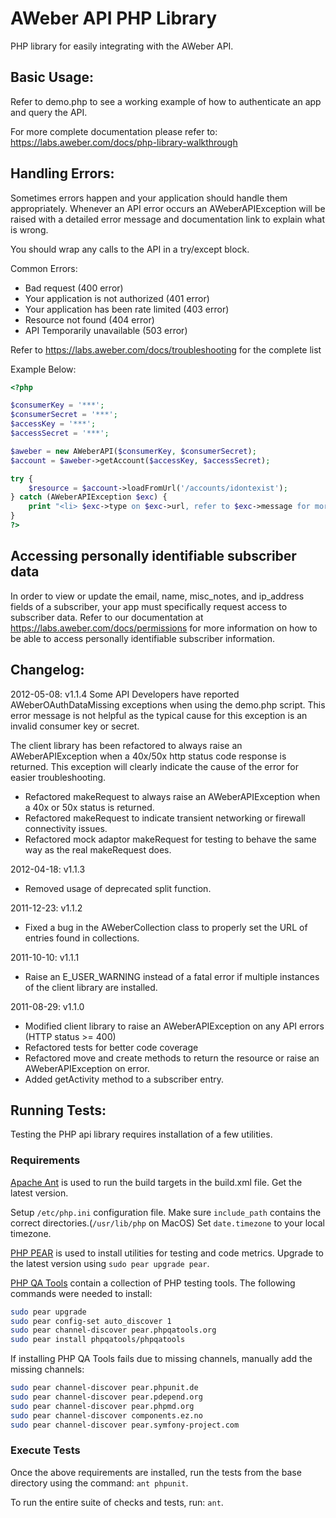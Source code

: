 AWeber API PHP Library
======================

PHP library for easily integrating with the AWeber API.


Basic Usage:
------------
Refer to demo.php to see a working example of how to authenticate an app and query the API.

For more complete documentation please refer to:
https://labs.aweber.com/docs/php-library-walkthrough


Handling Errors:
----------------
Sometimes errors happen and your application should handle them appropriately.
Whenever an API error occurs an AWeberAPIException will be raised with a detailed
error message and documentation link to explain what is wrong.

You should wrap any calls to the API in a try/except block.

Common Errors:
 * Bad request (400 error)
 * Your application is not authorized (401 error)
 * Your application has been rate limited (403 error)
 * Resource not found (404 error)
 * API Temporarily unavailable (503 error)

Refer to https://labs.aweber.com/docs/troubleshooting for the complete list

Example Below:

```php
<?php

$consumerKey = '***';
$consumerSecret = '***';
$accessKey = '***';
$accessSecret = '***';

$aweber = new AWeberAPI($consumerKey, $consumerSecret);
$account = $aweber->getAccount($accessKey, $accessSecret);

try {
    $resource = $account->loadFromUrl('/accounts/idontexist');
} catch (AWeberAPIException $exc) {
    print "<li> $exc->type on $exc->url, refer to $exc->message for more info ...<br>";
}
?>
```


Accessing personally identifiable subscriber data
-------------------------------------------------
In order to view or update the email, name, misc_notes, and ip_address fields of a subscriber, your app must
specifically request access to subscriber data.   Refer to our documentation at
https://labs.aweber.com/docs/permissions for more information on how to be able to access personally identifiable
subscriber information.


Changelog:
----------
2012-05-08: v1.1.4
   Some API Developers have reported AWeberOAuthDataMissing exceptions when using the demo.php script.
   This error message is not helpful as the typical cause for this exception is an invalid consumer key or secret.

   The client library has been refactored to always raise an AWeberAPIException when a 40x/50x http status code
   response is returned.  This exception will clearly indicate the cause of the error for easier troubleshooting.
 * Refactored makeRequest to always raise an AWeberAPIException when a 40x or 50x status is returned.
 * Refactored makeRequest to indicate transient networking or firewall connectivity issues.
 * Refactored mock adaptor makeRequest for testing to behave the same way as the real makeRequest does.

2012-04-18: v1.1.3

 * Removed usage of deprecated split function.

2011-12-23: v1.1.2

 * Fixed a bug in the AWeberCollection class to properly set the URL of entries found in collections.

2011-10-10: v1.1.1

 * Raise an E_USER_WARNING instead of a fatal error if multiple instances of the client library are installed.

2011-08-29: v1.1.0

 * Modified client library to raise an AWeberAPIException on any API errors (HTTP status >= 400)
 * Refactored tests for better code coverage
 * Refactored move and create methods to return the resource or raise an AWeberAPIException on error.
 * Added getActivity method to a subscriber entry.



Running Tests:
--------------
Testing the PHP api library requires installation of a few utilities.

### Requirements ###
[Apache Ant](http://ant.apache.org/) is used to run the build targets in the build.xml file. Get the latest version.

Setup `/etc/php.ini` configuration file. Make sure `include_path` contains the correct directories.(`/usr/lib/php` on MacOS) Set `date.timezone` to your local timezone.

[PHP PEAR](http://pear.php.net/manual/en/installation.getting.php) is
used to install utilities for testing and code metrics. Upgrade to the
latest version using `sudo pear upgrade pear`.

[PHP QA Tools](http://pear.phpqatools.org/) contain a collection of PHP testing tools. The following commands were needed to install:

```bash
sudo pear upgrade
sudo pear config-set auto_discover 1
sudo pear channel-discover pear.phpqatools.org
sudo pear install phpqatools/phpqatools
```

If installing PHP QA Tools fails due to missing channels, manually add the missing channels:

```bash
sudo pear channel-discover pear.phpunit.de
sudo pear channel-discover pear.pdepend.org
sudo pear channel-discover pear.phpmd.org
sudo pear channel-discover components.ez.no
sudo pear channel-discover pear.symfony-project.com
```

### Execute Tests ###
Once the above requirements are installed, run the tests from the base
directory using the command: `ant phpunit`.

To run the entire suite of checks and tests, run: `ant`.
